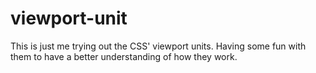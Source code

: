 # viewport-unit
This is just me trying out the CSS' viewport units. 
Having some fun with them to have a better understanding of how they work.
